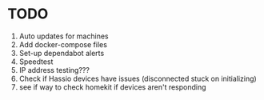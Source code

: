 # TODO
1. Auto updates for machines
2. Add docker-compose files
3. Set-up dependabot alerts
4. Speedtest
5. IP address testing???
6. Check if Hassio devices have issues (disconnected stuck on initializing)
7. see if way to check homekit if devices aren't responding
